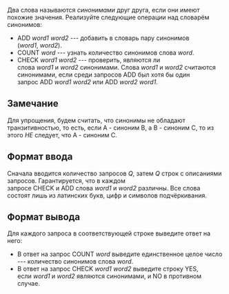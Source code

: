 Два слова называются *синонимами* друг друга, если они имеют похожие значения. Реализуйте следующие операции над словарём синонимов:

-   ADD *word1 word2* --- добавить в словарь пару синонимов (*word1*, *word2*).
-   COUNT *word* --- узнать количество синонимов слова *word*.
-   CHECK *word1 word2* --- проверить, являются ли слова *word1* и *word2* синонимами. Слова *word1* и *word2* считаются синонимами, если среди запросов ADD был хотя бы один запрос ADD *word1 word2* или ADD *word2 word1*.

Замечание
---------

Для упрощения, будем считать, что синонимы не обладают транзитивностью, то есть, если A - синоним B, а B - синоним C, то из этого *НЕ* следует, что A - синоним C.

Формат ввода
------------

Сначала вводится количество запросов *Q*, затем *Q* строк с описаниями запросов. Гарантируется, что в каждом запросе CHECK и ADD слова *word1* и *word2* различны. Все слова состоят лишь из латинских букв, цифр и символов подчёркивания.

Формат вывода
-------------

Для каждого запроса в соответствующей строке выведите ответ на него:

-   В ответ на запрос COUNT *word* выведите единственное целое число --- количество синонимов слова *word*.
-   В ответ на запрос CHECK *word1 word2* выведите строку YES, если *word1* и *word2* являются синонимами, и NO в противном случае.
